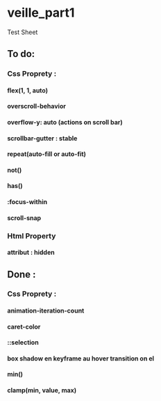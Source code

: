 # veille_part1

Test Sheet

## To do:

### Css Proprety :

#### flex(1, 1, auto)

#### overscroll-behavior

#### overflow-y: auto (actions on scroll bar)

#### scrollbar-gutter : stable

#### repeat(auto-fill or auto-fit)

#### not()

#### has()

#### :focus-within

#### scroll-snap

### Html Property

#### attribut : hidden

## Done :

### Css Proprety :

#### animation-iteration-count

#### caret-color

#### ::selection

#### box shadow en keyframe au hover transition on el

#### min()

#### clamp(min, value, max)
